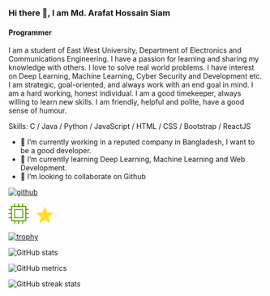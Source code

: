 ### Hi there 👋, I am Md. Arafat Hossain Siam
#### Programmer 
 I am a student of East West University, Department of Electronics and Communications Engineering. I have a passion for learning and sharing my knowledge with others. I love to solve real world problems. I have interest on Deep Learning, Machine Learning, Cyber Security and Development etc. I am strategic, goal-oriented, and always work with an end goal in mind. I am a hard working, honest individual. I am a good timekeeper, always willing to learn new skills. I am friendly, helpful and polite, have a good sense of humour.

Skills: C / Java / Python / JavaScript / HTML / CSS / Bootstrap / ReactJS

- 🔭 I’m currently working in a reputed company in Bangladesh, I want to be a good developer.
- 🌱 I’m currently learning Deep Learning, Machine Learning and Web Development. 
- 👯 I’m looking to collaborate on Github 


[<img src='https://cdn.jsdelivr.net/npm/simple-icons@3.0.1/icons/github.svg' alt='github' height='40'>](https://github.com/siamkhanra)  

<a href='https://docs.github.com/en/developers'><img src='https://raw.githubusercontent.com/acervenky/animated-github-badges/master/assets/devbadge.gif' width='40' height='40'></a> <a href='https://stars.github.com/'><img src='https://raw.githubusercontent.com/acervenky/animated-github-badges/master/assets/starbadge.gif' width='35' height='35'></a> 

[![trophy](https://github-profile-trophy.vercel.app/?username=siamkhanra)](https://github.com/ryo-ma/github-profile-trophy)

![GitHub stats](https://github-readme-stats.vercel.app/api?username=siamkhanra&show_icons=true)  

![GitHub metrics](https://metrics.lecoq.io/siamkhanra)  

![GitHub streak stats](https://github-readme-streak-stats.herokuapp.com/?user=siamkhanra)  

